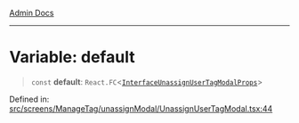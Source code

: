 [Admin Docs](/)

***

# Variable: default

> `const` **default**: `React.FC`\<[`InterfaceUnassignUserTagModalProps`](../interfaces/InterfaceUnassignUserTagModalProps.md)\>

Defined in: [src/screens/ManageTag/unassignModal/UnassignUserTagModal.tsx:44](https://github.com/PalisadoesFoundation/talawa-admin/blob/main/src/screens/ManageTag/unassignModal/UnassignUserTagModal.tsx#L44)

